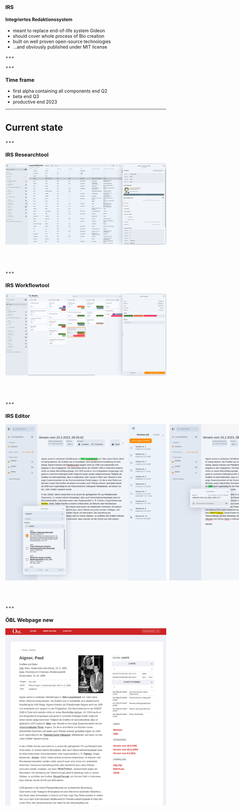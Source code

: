 ### IRS
#### Integriertes Redaktionssystem
- meant to replace end-of-life system Gideon<!-- .element: class="fragment" -->
- should cover whole process of Bio creation<!-- .element: class="fragment" -->
- built on well proven open-source technologies<!-- .element: class="fragment" -->
- ...and obviously published under MIT license<!-- .element: class="fragment" -->

+++

<span class="fragment"></span>
<span class="fragment"></span>
<span class="fragment"></span>
<span class="fragment"></span>

<div data-animate data-src="images/irs_structure.drawio.svg">
<!--
{ "setup": [
{ "element": "#cell-5, #cell-14, #cell-6, #cell-15, #cell-16, #cell-7, #cell-17, #cell-8, #cell-9, #cell-2", "modifier": "attr", "parameters": [ {"class": "fragment", "data-fragment-index": "0"} ] },
{ "element": "#cell-12, #cell-3, #cell-10", "modifier": "attr", "parameters": [ {"class": "fragment", "data-fragment-index": "1"} ] },
{ "element": "#cell-13, #cell-4, #cell-11", "modifier": "attr", "parameters": [ {"class": "fragment", "data-fragment-index": "2"} ] },
{ "element": "#cell-25, #cell-24", "modifier": "attr", "parameters": [ {"class": "fragment", "data-fragment-index": "3"} ] }
]}
-->
</div>

+++

### Time frame
- first alpha containing all components end Q2<!-- .element: class="fragment" -->
- beta end Q3<!-- .element: class="fragment" -->
- productive end 2023<!-- .element: class="fragment" -->

---

# Current state

+++

### IRS Researchtool

<img class="r-stretch" style="margin-bottom:60px" src="images/screenshot_irs_researchtool.png">

+++

### IRS Workflowtool

<img class="r-stretch" style="margin-bottom:60px" src="images/screenshot_irs_workflow_2.png">

+++

### IRS Editor

<div class="r-stretch" style="display: flex;">
<img style="margin-bottom:60px; flex: 1; margin-right: 5px;" src="images/screenshot-irs-editor-v1.png">
<img style="margin-bottom:60px; flex: 1; margin-left: 5px" src="images/screenshot-irs-editor-v2.png">
</div>

+++

### ÖBL Webpage new

<img class="r-stretch" style="margin-bottom:60px" src="images/screenshot_oebl_aigner_page.png">
